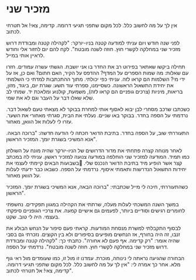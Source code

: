 # מזכיר שני

אין לך על מה לחשוב כלל. לכל מקום שתפני תגיעי דרומה. קדימה, צאי! אל תטרחי לכתוב.

לפני שנה חודש ויום עניתי למודעה קטנה בניו-יורקר: "לקהילה קטנה ומבודדת דרוש מזכיר שני במחלקה לקשרי חוץ. חוזה לשנה מובטח". לקח להם יום לחזור אלי וחודש לראיין אותי במייל.

תחילה ביקשו שאתאר בפירוט רב את החדר בו אני יושבת. הגשתי עשרה עמודים. חזרו עם שאלות: מה שמות הספרים על המדף? ההדפס על הקיר, האם חתום? ואם כן, אז על ידי מי? השלמות הם קראו לזה. עניתי כפי יכולתי. מתוך ההתכתבות למדתי כי השלמתי את יחידת התשאול הראשונה. כשסיימנו, ספרתי עוד תשע: שגרת יום, ביגוד, מזון, בריאות, מיניות (צרכים גופניים הם קראו לזה), משמעת, קולנוע ומלאכת יד. שמתי לב שלא שאלו דבר על העבר וגם לא את שמי.

כשכתבו שרכב מסחרי לבן יבוא לאסוף אותי למחרת בבוקר לא מצאתי טעם לשאול דבר. נרדמתי על הספה בחדר. בבוקר באו שניים. נעלתי את הבית, סגרתי מאחורי את השער. עזרו לי לעלות אל הוואן, מאחור.

התעוררתי שוב, על הספה בחדר. בתיבת הדואר חכתה לי הודעה חדשה: "ברוכה הבאה. אנא המשיכי בשגרת יומך. המזכיר הראשון". 

לאחר מנוחה קצרה פתחתי את מדור הדרושים של הניו-יורקר שהיה מונח על השולחן כמו תמיד. המודעה למזכיר שני הוחלפה במודעה צנועה למזכיר ראשון. עניתי לה במכתב קצר אשר הופיע מיד בתיבת הדואר הנכנס שלי. בשבועות הבאים קיימתי לעצמי את יחידות התשאול הנדרשות ותאמתי איסוף. נרדמתי על הספה. כשבאו כבר ידעתי לעלות על הוואן מאחור.

כשהתעוררתי, חיכה לי מייל שכתבתי: "ברוכה הבאה, אנא המשיכי בשגרת יומך. המזכיר הראשון". 

במשך השנה המשכתי לעלות מעלה, שרתתי את הקהילה במגוון תפקידים. נחשפתי לחומרים רגישים וסודיים ביותר, לפעמים גם אישיים קמעה. את צרכיי הגופניים סיפקתי בעצמי. היה לי טוב. שקט.

לבסוף התקבלתי למשרת מנסחת המודעות. קראתי פעם סיפור על הנחש הבולע את זנבו, זה היה בחורף, אז הנחשים מופיעים בסיפורים ולא בין הקוצים. נזכרתי גם בסבי שהיה אומר: "רק קדימה. אף פעם לא אחורה". כתבתי כך: "לקהילה קטנה ומבודדת דרוש מזכיר שני במחלקה לקשרי חוץ. חוזה לשנה מובטח". נרדמתי על הספה.

הבחורה שהגיעה נראתה לי נינוחה, מוכרת. עמדנו זו מול זו, כמו שעומדים מול ראי גוף מלא. אחר כך אמרה לי: "אין לך על מה לחשוב כלל. לכל מקום שתפני תגיעי דרומה. קדימה, צאי! אל תטרחי לכתוב".